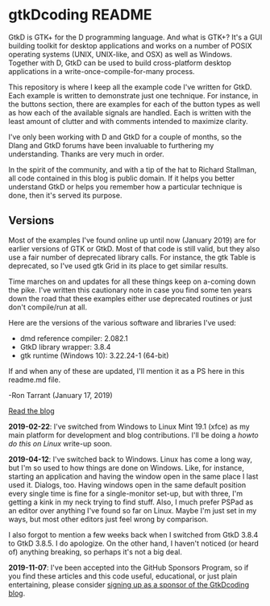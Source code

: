 # gtkDcoding README
GtkD is GTK+ for the D programming language. And what is GTK+? It's a GUI building toolkit for desktop applications and works on a number of POSIX operating systems (UNIX, UNIX-like, and OSX) as well as Windows. Together with D, GtkD can be used to build cross-platform desktop applications in a write-once-compile-for-many process.

This repository is where I keep all the example code I've written for GtkD. Each example is written to demonstrate just one technique. For instance, in the buttons section, there are examples for each of the button types as well as how each of the available signals are handled. Each is written with the least amount of clutter and with comments intended to maximize clarity.

I've only been working with D and GtkD for a couple of months, so the Dlang and GtkD forums have been invaluable to furthering my understanding. Thanks are very much in order.

In the spirit of the community, and with a tip of the hat to Richard Stallman, all code contained in this blog is public domain. If it helps you better understand GtkD or helps you remember how a particular technique is done, then it's served its purpose.

## Versions
Most of the examples I've found online up until now (January 2019) are for earlier versions of GTK or GtkD. Most of that code is still valid, but they also use a fair number of deprecated library calls. For instance, the gtk Table is deprecated, so I've used gtk Grid in its place to get similar results. 

Time marches on and updates for all these things keep on a-coming down the pike. I've written this cautionary note in case you find some ten years down the road that these examples either use deprecated routines or just don't compile/run at all.

Here are the versions of the various software and libraries I've used:

- dmd reference compiler: 2.082.1 
- GtkD library wrapper: 3.8.4
- gtk runtime (Windows 10): 3.22.24-1 (64-bit) 

If and when any of these are updated, I'll mention it as a PS here in this readme.md file.

-Ron Tarrant
(January 17, 2019)

[Read the blog](http://gtkDcoding.com)

**2019-02-22**: I've switched from Windows to Linux Mint 19.1 (xfce) as my main platform for development and blog contributions. I'll be doing a *howto do this on Linux* write-up soon.

**2019-04-12**: I've switched back to Windows. Linux has come a long way, but I'm so used to how things are done on Windows. Like, for instance, starting an application and having the window open in the same place I last used it. Dialogs, too. Having windows open in the same default position every single time is fine for a single-monitor set-up, but with three, I'm getting a kink in my neck trying to find stuff. Also, I much prefer PSPad as an editor over anything I've found so far on Linux. Maybe I'm just set in my ways, but most other editors just feel wrong by comparison.

I also forgot to mention a few weeks back when I switched from GtkD 3.8.4 to GtkD 3.8.5. I do apologize. On the other hand, I haven't noticed (or heard of) anything breaking, so perhaps it's not a big deal.

**2019-11-07**: I've been accepted into the GitHub Sponsors Program, so if you find these articles and this code useful, educational, or just plain entertaining, please consider [signing up as a sponsor of the GtkDcoding blog](https://github.com/sponsors/rontarrant).